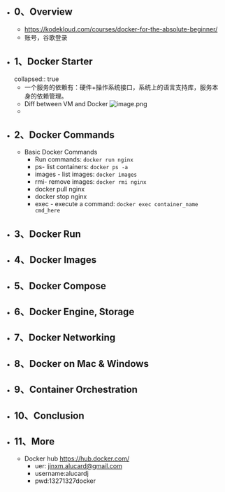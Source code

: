 - ## 0、Overview
	- https://kodekloud.com/courses/docker-for-the-absolute-beginner/
	- 账号，谷歌登录
- ## 1、Docker Starter
  collapsed:: true
	- 一个服务的依赖有：硬件+操作系统接口，系统上的语言支持库，服务本身的依赖管理。
	- Diff between VM and Docker
	  ![image.png](../assets/image_1665992993892_0.png)
	-
- ## 2、Docker Commands
	- Basic Docker Commands
		- Run commands: `docker run nginx`
		- ps- list containers: `docker ps -a`
		- images - list images: `docker images`
		- rmi- remove images: `docker rmi nginx`
		- docker pull nginx
		- docker stop nginx
		- exec - execute a command: `docker exec container_name cmd_here`
- ## 3、Docker Run
- ## 4、Docker Images
- ## 5、Docker Compose
- ## 6、Docker Engine, Storage
- ## 7、Docker Networking
- ## 8、Docker on Mac & Windows
- ## 9、Container Orchestration
- ## 10、Conclusion
- ## 11、More
	- Docker hub https://hub.docker.com/
		- uer: jinxm.alucard@gmail.com
		- username:alucardj
		- pwd:13271327docker